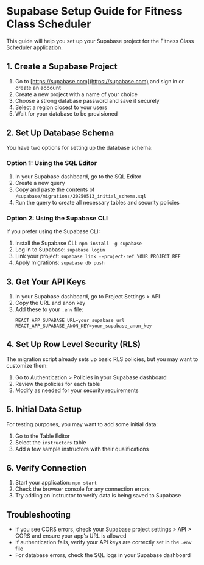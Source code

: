 # Supabase Setup Guide for Fitness Class Scheduler

This guide will help you set up your Supabase project for the Fitness Class Scheduler application.

## 1. Create a Supabase Project

1. Go to [https://supabase.com](https://supabase.com) and sign in or create an account
2. Create a new project with a name of your choice
3. Choose a strong database password and save it securely
4. Select a region closest to your users
5. Wait for your database to be provisioned

## 2. Set Up Database Schema

You have two options for setting up the database schema:

### Option 1: Using the SQL Editor

1. In your Supabase dashboard, go to the SQL Editor
2. Create a new query
3. Copy and paste the contents of `/supabase/migrations/20250513_initial_schema.sql`
4. Run the query to create all necessary tables and security policies

### Option 2: Using the Supabase CLI

If you prefer using the Supabase CLI:

1. Install the Supabase CLI: `npm install -g supabase`
2. Log in to Supabase: `supabase login`
3. Link your project: `supabase link --project-ref YOUR_PROJECT_REF`
4. Apply migrations: `supabase db push`

## 3. Get Your API Keys

1. In your Supabase dashboard, go to Project Settings > API
2. Copy the URL and anon key
3. Add these to your `.env` file:
   ```
   REACT_APP_SUPABASE_URL=your_supabase_url
   REACT_APP_SUPABASE_ANON_KEY=your_supabase_anon_key
   ```

## 4. Set Up Row Level Security (RLS)

The migration script already sets up basic RLS policies, but you may want to customize them:

1. Go to Authentication > Policies in your Supabase dashboard
2. Review the policies for each table
3. Modify as needed for your security requirements

## 5. Initial Data Setup

For testing purposes, you may want to add some initial data:

1. Go to the Table Editor
2. Select the `instructors` table
3. Add a few sample instructors with their qualifications

## 6. Verify Connection

1. Start your application: `npm start`
2. Check the browser console for any connection errors
3. Try adding an instructor to verify data is being saved to Supabase

## Troubleshooting

- If you see CORS errors, check your Supabase project settings > API > CORS and ensure your app's URL is allowed
- If authentication fails, verify your API keys are correctly set in the `.env` file
- For database errors, check the SQL logs in your Supabase dashboard
